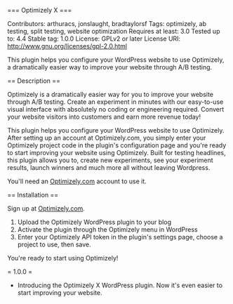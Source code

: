 === Optimizely X ===

Contributors: arthuracs, jonslaught, bradtaylorsf
Tags: optimizely, ab testing, split testing, website optimization
Requires at least: 3.0
Tested up to: 4.4
Stable tag: 1.0.0
License: GPLv2 or later
License URI: http://www.gnu.org/licenses/gpl-2.0.html

This plugin helps you configure your WordPress website to use Optimizely, a dramatically easier way to improve your website through A/B testing.

== Description ==

Optimizely is a dramatically easier way for you to improve your website through A/B testing. Create an experiment in minutes with our easy-to-use visual interface with absolutely no coding or engineering required. Convert your website visitors into customers and earn more revenue today!

This plugin helps you configure your WordPress website to use Optimizely. After setting up an account at Optimizely.com, you simply enter your Optimizely project code in the plugin's configuration page and you're ready to start improving your website using Optimizely. Built for testing headlines, this plugin allows you to, create new experiments, see your experiment results, launch winners and much more all without leaving Wordpress.

You'll need an [Optimizely.com](http://www.optimizely.com) account to use it.

== Installation ==

Sign up at [Optimizely.com](http://www.optimizely.com).

1. Upload the Optimizely WordPress plugin to your blog
2. Activate the plugin through the Optimizely menu in WordPress
3. Enter your Optimizely API token in the plugin's settings page, choose a project to use, then save.

You're ready to start using Optimizely!

= 1.0.0 =
* Introducing the Optimizely X WordPress plugin. Now it's even easier to start improving your website.
